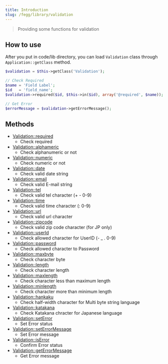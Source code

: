 ```yaml
---
title: Introduction
slug: /fegg/library/validation
---
```


> Providing some functions for validation


## How to use

After you put in code/lib directory, you can load `Validation` class through `Application::getClass` method.

```php title="Controller"
$validation = $this->getClass('Validation');

// Check Required
$name = 'Field Label';
$id   = 'field_name';
$validation->required($id, $this->in($id), array('@required', $name));

// Get Error
$errorMessage = $validation->getErrorMessage();
```


## Methods

* [Validation::required](/docs/fegg/library/validation/methods/required)
  * Check required
* [Validation::alphameric](/docs/fegg/library/validation/methods/alphameric)
  * Check alphanumeric or not
* [Validation::numeric](/docs/fegg/library/validation/methods/numeric)
  * Check numeric or not
* [Validation::date](/docs/fegg/library/validation/methods/date)
  * Check valid date string
* [Validation::email](/docs/fegg/library/validation/methods/email)
  * Check valid E-mail string
* [Validation::tel](/docs/fegg/library/validation/methods/tel)
  * Check valid tel character (+ - 0-9)
* [Validation::time](/docs/fegg/library/validation/methods/time)
  * Check valid time character (: 0-9)
* [Validation::url](/docs/fegg/library/validation/methods/url)
  * Check valid url character
* [Validation::zipcode](/docs/fegg/library/validation/methods/zipcode)
  * Check valid zip code character (for JP only)
* [Validation::userId](/docs/fegg/library/validation/methods/userid)
  * Check allowed character for UserID (- _ . 0-9)
* [Validation::password](/docs/fegg/library/validation/methods/password)
  * Check allowed character to Password
* [Validation::maxbyte](/docs/fegg/library/validation/methods/maxbyte)
  * Check character byte
* [Validation::length](/docs/fegg/library/validation/methods/length)
  * Check character length
* [Validation::maxlength](/docs/fegg/library/validation/methods/maxlength)
  * Check character less than maximum length
* [Validation::minlength](/docs/fegg/library/validation/methods/minlength)
  * Check character more than minimum length
* [Validation::hankaku](/docs/fegg/library/validation/methods/hankaku)
  * Check half-width character for Multi byte string language
* [Validation::katakana](/docs/fegg/library/validation/methods/katakana)
  * Check Katakana chracter for Japanese language
* [Validation::setError](/docs/fegg/library/validation/methods/seterror)
  * Set Error status
* [Validation::setErrorMessage](/docs/fegg/library/validation/methods/seterrormessage)
  * Set Error message
* [Validation::isError](/docs/fegg/library/validation/methods/iserror)
  * Confirm Error status
* [Validation::getErrorMessage](/docs/fegg/library/validation/methods/geterrormessage)
  * Get Error message